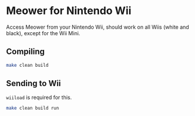 # Meower for Nintendo Wii
Access Meower from your Nintendo Wii, should work on all Wiis (white and black), except for the Wii Mini.
## Compiling
```sh
make clean build
```
## Sending to Wii
`wiiload` is required for this.

```sh
make clean build run
```
